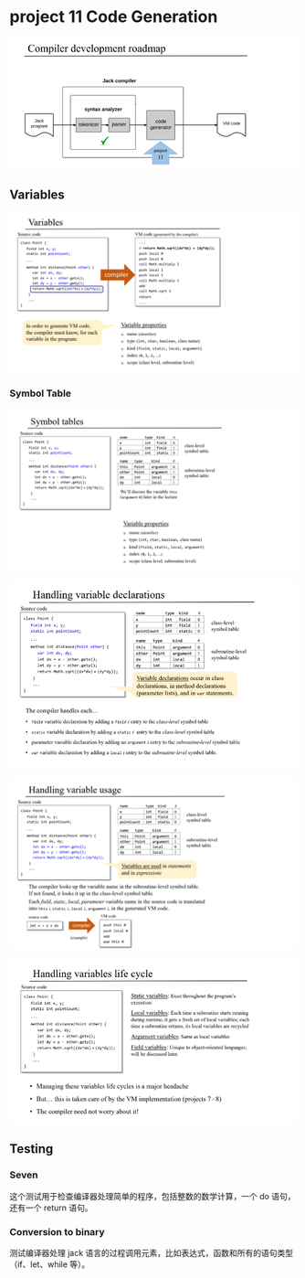# project 11 Code Generation

![image-20230730110149465](./figures/image-20230730110149465.png)

## Variables

![image-20230730110502989](./figures/image-20230730110502989.png)

### Symbol Table

![image-20230730110513759](./figures/image-20230730110513759.png)

![image-20230730110615196](./figures/image-20230730110615196.png)

![image-20230730110739204](./figures/image-20230730110739204.png)

![image-20230730110853624](./figures/image-20230730110853624.png)

## Testing

###  Seven

这个测试用于检查编译器处理简单的程序，包括整数的数学计算，一个 do 语句，还有一个 return 语句。

### Conversion to binary

测试编译器处理 jack 语言的过程调用元素，比如表达式，函数和所有的语句类型（if、let、while 等）。
